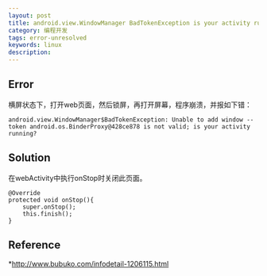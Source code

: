 ```yaml
---
layout: post
title: android.view.WindowManager BadTokenException is your activity running
category: 编程开发
tags: error-unresolved
keywords: linux
description: 
---	
```



## Error

横屏状态下，打开web页面，然后锁屏，再打开屏幕，程序崩溃，并报如下错：

```
android.view.WindowManager$BadTokenException: Unable to add window -- token android.os.BinderProxy@428ce878 is not valid; is your activity running?
```

## Solution

在webActivity中执行onStop时关闭此页面。

```
@Override
protected void onStop(){
	super.onStop();
	this.finish();
}
```

## Reference

*<http://www.bubuko.com/infodetail-1206115.html>